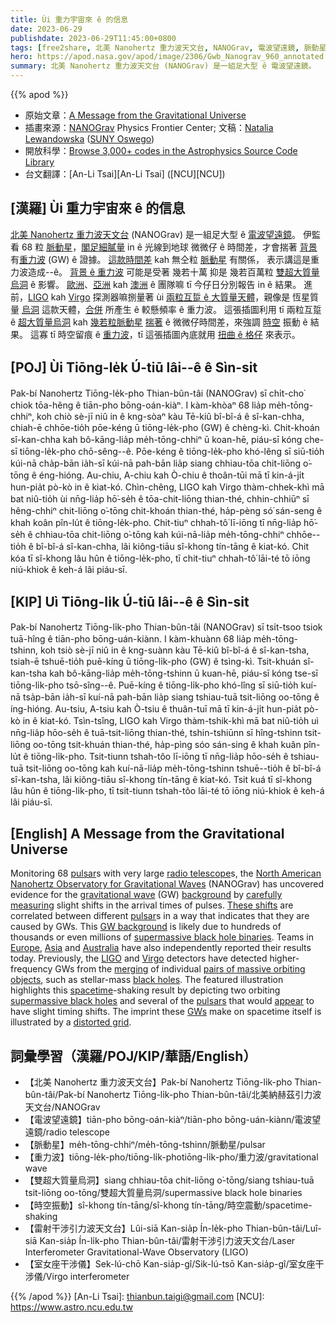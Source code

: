 ```yaml
---
title: Ùi 重力宇宙來 ê 的信息
date: 2023-06-29
publishdate: 2023-06-29T11:45:00+0800
tags: [free2share, 北美 Nanohertz 重力波天文台, NANOGrav, 電波望遠鏡, 脈動星, 重力波, 雙超大質量烏洞, 超大質量烏洞, 時空振動, LIGO, 室女座干涉儀, Virgo, 雷射干涉引力波天文台]
hero: https://apod.nasa.gov/apod/image/2306/Gwb_Nanograv_960_annotated.jpg
summary: 北美 Nanohertz 重力波天文台 (NANOGrav) 是一組足大型 ê 電波望遠鏡。
---
```


{{% apod %}}

- 原始文章：[A Message from the Gravitational Universe](https://apod.nasa.gov/apod/ap230629.html)
- 插畫來源：[NANOGrav](https://nanograv.org/) Physics Frontier Center; 文稿：[Natalia Lewandowska](https://www.oswego.edu/physics/natalia-lewandowska) ([SUNY Oswego](https://www.oswego.edu/physics/))
- 開放科學：[Browse 3,000+ codes in the Astrophysics Source Code Library](https://ascl.net/code/all)
- 台文翻譯：[An-Li Tsai][An-Li Tsai] ([NCU][NCU])

## [漢羅] Ùi 重力宇宙來 ê 的信息
[北美 Nanohertz 重力波天文台][North American Nanohertz Observatory for Gravitational Waves] (NANOGrav) 是一組足大型 ê [電波望遠鏡][radio telescope]。
伊監看 68 粒 [脈動星][pulsar 1]，[閣足細膩量][carefully measuring] in ê 光線到地球 微微仔 ê 時間差，才會揣著 [背景][background] 有[重力波][gravitational wave] (GW) ê 證據。
[這款時間差][These shifts] kah 無仝粒 [脈動星][pulsar 2] 有關係， 表示講這是重力波造成--ê。
[背景 ê 重力波][GW background] 可能是受著 幾若十萬 抑是 幾若百萬粒 [雙超大質量烏洞][supermassive black hole binaries] ê 影響。
[歐洲][Europe]、[亞洲][Asia] kah [澳洲][Australia] ê 團隊嘛 tī 今仔日分別報告 in ê 結果。
進前，[LIGO][LIGO] kah [Virgo][Virgo] 探測器嘛捌量著 ùi [兩粒互踅 ê 大質量天體][pairs of massive orbiting objects]，親像是 恆星質量 [烏洞][black holes] 這款天體，[合併][merging] 所產生 ê 較懸頻率 ê 重力波。
這張插圖利用 tī 兩粒互踅 ê [超大質量烏洞][supermassive black holes] kah [幾若粒脈動星][pulsars] [揣著][appear] ê 微微仔時間差，來強調 [時空][spacetime] 振動 ê 結果。
這寡 tī 時空留痕 ê [重力波][GWs]，tī 這張插圖內底就用 [扭曲 ê 格仔][distorted grid] 來表示。

## [POJ] Ùi Tiōng-le̍k Ú-tiū lâi--ê ê Sìn-sit
Pak-bí Nanohertz Tiōng-le̍k-pho Thian-bûn-tâi (NANOGrav) sī chi̍t-cho͘ chiok tōa-hêng ê tiān-pho bōng-oán-kiàⁿ.
I kàm-khòaⁿ 68 lia̍p me̍h-tōng-chhiⁿ, koh chiò sè-jī niû in ê kng-sòaⁿ kàu Tē-kiû bî-bî-á ê sî-kan-chha, chiah-ē chhōe-tio̍h pōe-kéng ū tiōng-le̍k-pho (GW) ê chèng-kì.
Chit-khoán sî-kan-chha kah bô-kāng-lia̍p me̍h-tōng-chhiⁿ ū koan-hē, piáu-sī kóng che-sī tiōng-le̍k-pho chō-sêng--ê.
Pōe-kéng ê tiōng-le̍k-pho khó-lêng sī siū-tio̍h kúi-nā cha̍p-bān ia̍h-sī kúi-nā pah-bān lia̍p siang chhiau-tōa chit-liōng o͘-tōng ê éng-hióng.
Au-chiu, A-chiu kah Ò-chiu ê thoân-tūi mā tī kin-á-ji̍t hun-pia̍t pò-kò in ê kiat-kó.
Chìn-chêng, LIGO kah Virgo thàm-chhek-khì mā bat niû-tio̍h ùi nn̄g-lia̍p hō͘-se̍h ê tōa-chit-liōng thian-thé, chhin-chhiūⁿ sī hêng-chhiⁿ chit-liōng o͘-tōng chit-khoán thian-thé, ha̍p-pèng só͘ sán-seng ê khah koân pîn-lu̍t ê tiōng-le̍k-pho.
Chit-tiuⁿ chhah-tô͘ lī-iōng tī nn̄g-lia̍p hō͘-se̍h ê chhiau-tōa chit-liōng o͘-tōng kah kúi-nā-lia̍p me̍h-tōng-chhiⁿ chhōe--tio̍h ê bî-bî-á sî-kan-chha, lâi kiông-tiāu sî-khong tín-tāng ê kiat-kó.
Chit kóa tī sî-khong lâu hûn ê tiōng-le̍k-pho, tī chit-tiuⁿ chhah-tô͘ lāi-té tō iōng niú-khiok ê keh-á lâi piáu-sī.

## [KIP] Uì Tiōng-li̍k Ú-tiū lâi--ê ê Sìn-sit
Pak-bí Nanohertz Tiōng-li̍k-pho Thian-bûn-tâi (NANOGrav) sī tsi̍t-tsoo tsiok tuā-hîng ê tiān-pho bōng-uán-kiànn.
I kàm-khuànn 68 lia̍p me̍h-tōng-tshinn, koh tsiò sè-jī niû in ê kng-suànn kàu Tē-kiû bî-bî-á ê sî-kan-tsha, tsiah-ē tshuē-tio̍h puē-kíng ū tiōng-li̍k-pho (GW) ê tsìng-kì.
Tsit-khuán sî-kan-tsha kah bô-kāng-lia̍p me̍h-tōng-tshinn ū kuan-hē, piáu-sī kóng tse-sī tiōng-li̍k-pho tsō-sîng--ê.
Puē-kíng ê tiōng-li̍k-pho khó-lîng sī siū-tio̍h kuí-nā tsa̍p-bān ia̍h-sī kuí-nā pah-bān lia̍p siang tshiau-tuā tsit-liōng oo-tōng ê íng-hióng.
Au-tsiu, A-tsiu kah Ò-tsiu ê thuân-tuī mā tī kin-á-ji̍t hun-pia̍t pò-kò in ê kiat-kó.
Tsìn-tsîng, LIGO kah Virgo thàm-tshik-khì mā bat niû-tio̍h uì nn̄g-lia̍p hōo-se̍h ê tuā-tsit-liōng thian-thé, tshin-tshiūnn sī hîng-tshinn tsit-liōng oo-tōng tsit-khuán thian-thé, ha̍p-pìng sóo sán-sing ê khah kuân pîn-lu̍t ê tiōng-li̍k-pho.
Tsit-tiunn tshah-tôo lī-iōng tī nn̄g-lia̍p hōo-se̍h ê tshiau-tuā tsit-liōng oo-tōng kah kuí-nā-lia̍p me̍h-tōng-tshinn tshuē--tio̍h ê bî-bî-á sî-kan-tsha, lâi kiông-tiāu sî-khong tín-tāng ê kiat-kó.
Tsit kuá tī sî-khong lâu hûn ê tiōng-li̍k-pho, tī tsit-tiunn tshah-tôo lāi-té tō iōng niú-khiok ê keh-á lâi piáu-sī.

## [English] A Message from the Gravitational Universe
Monitoring 68 [pulsar][pulsar 1]s with very large [radio telescope][radio telescope]s, the [North American Nanohertz Observatory for Gravitational Waves][North American Nanohertz Observatory for Gravitational Waves] (NANOGrav) has uncovered evidence for the [gravitational wave][gravitational wave] (GW) [background][background] by [carefully measuring][carefully measuring] slight shifts in the arrival times of pulses.
[These shifts][These shifts] are correlated between different [pulsar][pulsar 2]s in a way that indicates that they are caused by GWs.
This [GW background][GW background] is likely due to hundreds of thousands or even millions of [supermassive black hole binaries][supermassive black hole binaries].
Teams in [Europe][Europe], [Asia][Asia] and [Australia][Australia] have also independently reported their results today.
Previously, the [LIGO][LIGO] and [Virgo][Virgo] detectors have detected higher-frequency GWs from the [merging][merging] of individual [pairs of massive orbiting objects][pairs of massive orbiting objects], such as stellar-mass [black holes][black holes].
The featured illustration highlights this [spacetime][spacetime]\-shaking result by depicting two orbiting [supermassive black holes][supermassive black holes] and several of the [pulsars][pulsars] that would [appear][appear] to have slight timing shifts.
The imprint these [GWs][GWs] make on spacetime itself is illustrated by a [distorted grid][distorted grid].

## 詞彙學習（漢羅/POJ/KIP/華語/English）
- 【北美 Nanohertz 重力波天文台】Pak-bí Nanohertz Tiōng-li̍k-pho Thian-bûn-tâi/Pak-bí Nanohertz Tiōng-li̍k-pho Thian-bûn-tâi/北美納赫茲引力波天文台/NANOGrav
- 【電波望遠鏡】tiān-pho bōng-oán-kiàⁿ/tiān-pho bōng-uán-kiànn/電波望遠鏡/radio telescope
- 【脈動星】me̍h-tōng-chhiⁿ/me̍h-tōng-tshinn/脈動星/pulsar
- 【重力波】tiōng-le̍k-pho/tiōng-li̍k-photiōng-li̍k-pho/重力波/gravitational wave
- 【雙超大質量烏洞】siang chhiau-tōa chit-liōng o͘-tōng/siang tshiau-tuā tsit-liōng oo-tōng/雙超大質量烏洞/supermassive black hole binaries
- 【時空振動】sî-khong tín-tāng/sî-khong tín-tāng/時空震動/spacetime\-shaking
- 【雷射干涉引力波天文台】Lûi-siā Kan-sia̍p Ín-le̍k-pho Thian-bûn-tâi/Luî-siā Kan-sia̍p Ín-li̍k-pho Thian-bûn-tâi/雷射干涉引力波天文台/Laser Interferometer Gravitational-Wave Observatory (LIGO)
- 【室女座干涉儀】Sek-lú-chō Kan-sia̍p-gî/Sik-lú-tsō Kan-sia̍p-gî/室女座干涉儀/Virgo interferometer

{{% /apod %}}
[An-Li Tsai]: thianbun.taigi@gmail.com
[NCU]: https://www.astro.ncu.edu.tw

[copyright]: https://apod.nasa.gov/apod/fap/lib/about_apod.html#srapply
[License]: https://creativecommons.org/licenses/by/2.0/

[pulsar 1]:https://en.wikipedia.org/wiki/Pulsar
[radio telescope]:https://en.wikipedia.org/wiki/Radio_telescope
[North American Nanohertz Observatory for Gravitational Waves]:https://nanograv.org/science/overview
[gravitational wave]:https://nanograv.org/science/topics/low-frequency-gravitational-waves
[background]:https://en.wikipedia.org/wiki/Gravitational_wave_background
[carefully measuring]:https://nanograv.org/news/15yrRelease
[These shifts]:https://www.seti.org/press-release/nanogravs-15-year-journey-reveals-cosmic-hum
[pulsar 2]:https://apod.nasa.gov/apod/ap220821.html
[GW background]:https://astrobites.org/2018/01/29/hunting-for-gravitational-waves-from-spinning-neutron-stars/
[supermassive black hole binaries]:https://apod.nasa.gov/apod/ap181203.html
[Europe]:https://en.wikipedia.org/wiki/Europe
[Asia]:https://en.wikipedia.org/wiki/Asia
[Australia]:https://en.wikipedia.org/wiki/Australia
[LIGO]:https://www.aps.org/publications/apsnews/201710/virgo.cfm
[Virgo]:https://en.wikipedia.org/wiki/Virgo_interferometer
[merging]:https://apod.nasa.gov/apod/ap210411.html
[pairs of massive orbiting objects]:https://apod.nasa.gov/apod/ap211207.html
[black holes]:https://solarsystem.nasa.gov/news/1068/10-questions-you-might-have-about-black-holes/
[spacetime]:https://en.wikipedia.org/wiki/Spacetime
[supermassive black holes]:https://astronomy.swin.edu.au/cosmos/s/supermassive+black+hole
[pulsars]:https://www.atnf.csiro.au/outreach/education/everyone/pulsars/index.html
[appear]:https://images.fineartamerica.com/images/artworkimages/mediumlarge/3/cat-looking-surprised-peering-over-the-edge-of-the-picture-john-daniels.jpg
[GWs]:https://youtu.be/4GbWfNHtHRg
[distorted grid]:https://youtu.be/R7V3koyL7Mc
